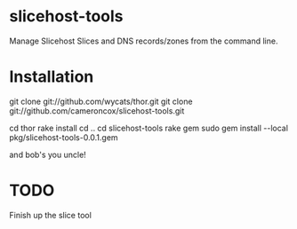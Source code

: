 slicehost-tools
===============

Manage Slicehost Slices and DNS records/zones from the command line. 

Installation
============

git clone git://github.com/wycats/thor.git
git clone git://github.com/cameroncox/slicehost-tools.git

cd thor
rake install
cd ..
cd slicehost-tools
rake gem
sudo gem install --local pkg/slicehost-tools-0.0.1.gem

and bob's you uncle!


TODO
====

Finish up the slice tool